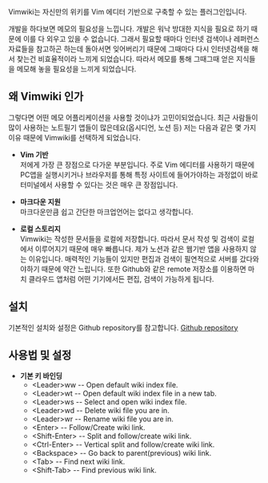 ---
---
Vimwiki는 자신만의 위키를 Vim 에디터 기반으로 구축할 수 있는 플러그인입니다. 

개발을 하다보면 메모의 필요성을 느낍니다. 개발은 워낙 방대한 지식을 필요로 하기 때문에 이를 다 외우고 있을 수 없습니다. 그래서 필요할 때마다 인터넷 검색이나 레퍼런스 자료들을 참고하곤 하는데 돌아서면 잊어버리기 때문에 그때마다 다시 인터넷검색을 해서 찾는건 비효율적이라 느끼게 되었습니다. 따라서 메모를 통해 그때그때 얻은 지식들을 메모해 놓을 필요성을 느끼게 되었습니다. 

## 왜 Vimwiki 인가
그렇다면 어떤 메모 어플리케이션을 사용할 것이냐가 고민이되었습니다. 최근 사람들이 많이 사용하는 노트필기 앱들이 많은데요(옵시디언, 노션 등) 저는 다음과 같은 몇 가지 이유 때문에 Vimwiki를 선택하게 되었습니다. 

* **Vim 기반**  
  저에게 가장 큰 장점으로 다가운 부분입니다. 주로 Vim 에디터를 사용하기 때문에 PC앱을 실행시키거나 브라우저를 통해 특정 사이트에 들어가야하는 과정없이 바로 터미널에서 사용할 수 있다는 것은 매우 큰 장점입니다. 
  
* **마크다운 지원**  
  마크다운만큼 쉽고 간단한 마크업언어는 없다고 생각합니다. 

* **로컬 스토리지**  
  Vimwiki는 작성한 문서들을 로컬에 저장합니다. 따라서 문서 작성 및 검색이 로컬에서 이루어지기 때문에 매우 빠릅니다. 제가 노션과 같은 웹기반 앱을 사용하지 않는 이유입니다. 매력적인 기능들이 있지만 편집과 검색이 필연적으로 서버를 갔다와야하기 때문에 약간 느립니다. 또한 Github와 같은 remote 저장소를 이용하면 마치 클라우드 앱처럼  어떤 기기에서든 편집, 검색이 가능하게 됩니다. 


## 설치
기본적인 설치와 설정은 Github repository를 참고합니다.
[Github repository](https://github.com/vimwiki/vimwiki) 

## 사용법 및 설정
* **기본 키 바인딩**
	* \<Leader>ww -- Open default wiki index file.
	* \<Leader>wt -- Open default wiki index file in a new tab.
	* \<Leader>ws -- Select and open wiki index file.
	* \<Leader>wd -- Delete wiki file you are in.
	* \<Leader>wr -- Rename wiki file you are in.
	* \<Enter> -- Follow/Create wiki link.
	* \<Shift-Enter> -- Split and follow/create wiki link.
	* \<Ctrl-Enter> -- Vertical split and follow/create wiki link.
	* \<Backspace> -- Go back to parent(previous) wiki link.
	* \<Tab> -- Find next wiki link.
	* \<Shift-Tab> -- Find previous wiki link.


